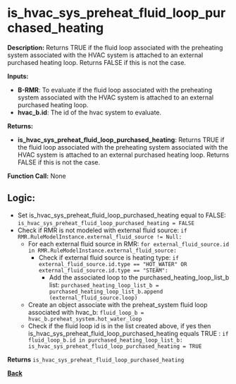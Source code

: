 # is_hvac_sys_preheat_fluid_loop_purchased_heating  

**Description:** Returns TRUE if the fluid loop associated with the preheating system associated with the HVAC system is attached to an external purchased heating loop. Returns FALSE if this is not the case.   

**Inputs:**  
- **B-RMR**: To evaluate if the fluid loop associated with the preheating system associated with the HVAC system is attached to an external purchased heating loop.   
- **hvac_b.id**: The id of the hvac system to evaluate.  

**Returns:**  
- **is_hvac_sys_preheat_fluid_loop_purchased_heating**: Returns TRUE if the fluid loop associated with the preheating system associated with the HVAC system is attached to an external purchased heating loop. Returns FALSE if this is not the case.   
 
**Function Call:** None  

## Logic:   
- Set is_hvac_sys_preheat_fluid_loop_purchased_heating equal to FALSE: `is_hvac_sys_preheat_fluid_loop_purchased_heating = FALSE`  
- Check if RMR is not modeled with external fluid source: `if RMR.RuleModelInstance.external_fluid_source != Null:`  
    - For each external fluid source in RMR: `for external_fluid_source.id in RMR.RuleModelInstance.external_fluid_source:`  
        - Check if external fluid source is heating type: `if external_fluid_source.id.type == "HOT_WATER" OR external_fluid_source.id.type == "STEAM":`    
            - Add the associated loop to the purchased_heating_loop_list_b list: `purchased_heating_loop_list_b = purchased_heating_loop_list_b.append (external_fluid_source.loop)`   
    - Create an object associate with the preheat_system fluid loop associated with hvac_b: `fluid_loop_b = hvac_b.preheat_system.hot_water_loop`
    - Check if the fluid loop id is in the list created above, if yes then is_hvac_sys_preheat_fluid_loop_purchased_heating equals TRUE  : `if fluid_loop_b.id in purchased_heating_loop_list_b: is_hvac_sys_preheat_fluid_loop_purchased_heating = TRUE`  

**Returns** `is_hvac_sys_preheat_fluid_loop_purchased_heating`  


**[Back](../../../_toc.md)**

